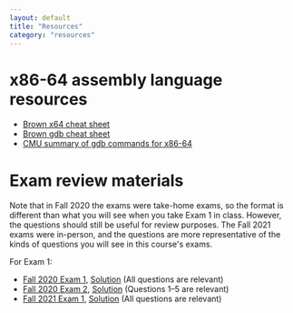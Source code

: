 ```yaml
---
layout: default
title: "Resources"
category: "resources"
---
```


# x86-64 assembly language resources

* [Brown x64 cheat sheet](https://cs.brown.edu/courses/cs033/docs/guides/x64_cheatsheet.pdf)
* [Brown gdb cheat sheet](https://cs.brown.edu/courses/cs033/docs/guides/gdb.pdf)
* [CMU summary of gdb commands for x86-64](http://csapp.cs.cmu.edu/3e/docs/gdbnotes-x86-64.pdf)

# Exam review materials

Note that in Fall 2020 the exams were take-home exams, so the format is
different than what you will see when you take Exam 1 in class.
However, the questions should still be useful for review purposes.
The Fall 2021 exams were in-person, and the questions are more representative
of the kinds of questions you will see in this course's exams.

For Exam 1:

* [Fall 2020 Exam 1](resources/exam01-628.pdf), [Solution](resources/exam01_soln.pdf) (All questions are relevant)
* [Fall 2020 Exam 2](resources/exam02-628.pdf), [Solution](resources/exam02_soln.pdf) (Questions 1–5 are relevant)
* [Fall 2021 Exam 1](resources/exam01-fall2021.pdf), [Solution](resources/exam01-fall2021-solution.pdf) (All questions are relevant)

<!--
For Exam 2:

* [Fall 2020 Exam 2](resources/exam02-628.pdf), [Solution](resources/exam02_soln.pdf) (Question 6 is relevant)
* [Fall 2020 Exam 3](resources/exam03-628.pdf), [Solution](resources/exam03_soln.pdf) (Question 1 is relevant)

For Exam 3:

* [Fall 2020 Exam 3](resources/exam03-628.pdf), [Solution](resources/exam03_soln.pdf) (Question 2–3 are relevant)
* [Fall 2020 Exam 4](resources/exam04-628.pdf), [Solution](resources/exam04_soln.pdf) (Questions 1–4 are relevant)
-->
